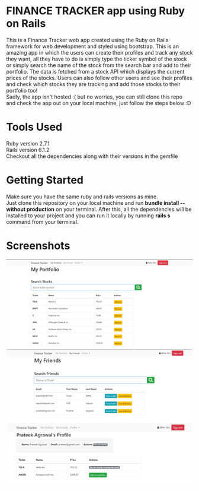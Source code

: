 # FINANCE TRACKER app using Ruby on Rails
This is a Finance Tracker web app created using the Ruby on Rails framework for web development and styled using bootstrap. This is an amazing app in which the users can create their profiles and track any stock they want, all they have to do is simply type the ticker symbol of the stock or simply search the name of the stock from the search bar and add to their portfolio. The data is fetched from a stock API which displays the current prices of the stocks. Users can also follow other users and see their profiles and check which stocks they are tracking and add those stocks to their portfolio too!</br>
Sadly, the app isn't hosted :( but no worries, you can still clone this repo and check the app out on your local machine, just follow the steps below :D

# Tools Used
Ruby version 2.7.1</br>
Rails version 6.1.2</br>
Checkout all the dependencies along with their versions in the gemfile

# Getting Started
Make sure you have the same ruby and rails versions as mine. </br>
Just clone this repository on your local machine and run **bundle install --without production** on your terminal. After this, all the dependencies will be installed to your project and you can run it locally by running **rails s** command from your terminal.

# Screenshots
<img src="https://github.com/MihirShri/Finance-Tracker-Ruby-on-Rails/blob/master/finance1.jpg" />
<img src="https://github.com/MihirShri/Finance-Tracker-Ruby-on-Rails/blob/master/finance2.jpg" />
<img src="https://github.com/MihirShri/Finance-Tracker-Ruby-on-Rails/blob/master/finance3.jpg" />
